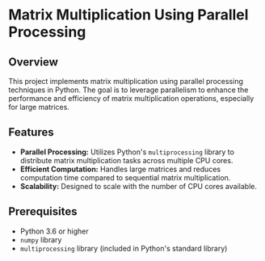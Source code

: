 # Matrix Multiplication Using Parallel Processing

## Overview

This project implements matrix multiplication using parallel processing techniques in Python. The goal is to leverage parallelism to enhance the performance and efficiency of matrix multiplication operations, especially for large matrices.

## Features

- **Parallel Processing:** Utilizes Python's `multiprocessing` library to distribute matrix multiplication tasks across multiple CPU cores.
- **Efficient Computation:** Handles large matrices and reduces computation time compared to sequential matrix multiplication.
- **Scalability:** Designed to scale with the number of CPU cores available.

## Prerequisites

- Python 3.6 or higher
- `numpy` library
- `multiprocessing` library (included in Python's standard library)
